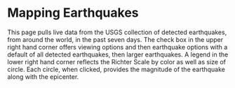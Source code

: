 # Mapping Earthquakes

This page pulls live data from the USGS collection of detected earthquakes, from around the world, in the past seven days. The check box in the upper right hand corner offers viewing options and then earthquake options with a default of all detected earthquakes, then larger earthquakes. A legend in the lower right hand corner reflects the Richter Scale by color as well as size of circle. Each circle, when clicked, provides the magnitude of the earthquake along with the epicenter.

